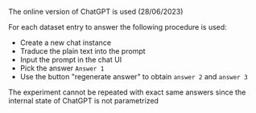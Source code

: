 The online version of ChatGPT is used (28/06/2023)

For each dataset entry to answer the following procedure is used:

- Create a new chat instance
- Traduce the plain text into the prompt
- Input the prompt in the chat UI
- Pick the answer `Answer 1`
- Use the button "regenerate answer" to obtain `answer 2` and `answer 3`

The experiment cannot be repeated with exact same answers since the internal state of ChatGPT is not parametrized

